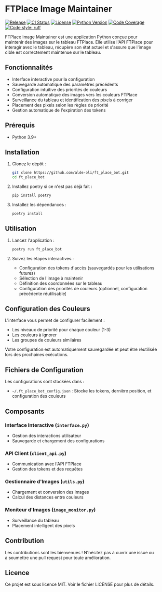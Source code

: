 # FTPlace Image Maintainer

[![Release](https://img.shields.io/github/v/release/alde-oli/ft_place_bot?include_prereleases&style=flat-square)](https://github.com/alde-oli/ft_place_bot/releases)
[![CI Status](https://img.shields.io/github/actions/workflow/status/alde-oli/ft_place_bot/ci.yml?branch=main&style=flat-square)](https://github.com/alde-oli/ft_place_bot/actions)
[![License](https://img.shields.io/github/license/alde-oli/ft_place_bot?style=flat-square)](LICENSE)
[![Python Version](https://img.shields.io/badge/python-3.9%2B-blue?style=flat-square)](pyproject.toml)
[![Code Coverage](https://img.shields.io/codecov/c/github/alde-oli/ft_place_bot?style=flat-square)](https://codecov.io/gh/alde-oli/ft_place_bot)
[![Code style: ruff](https://img.shields.io/badge/code%20style-ruff-000000.svg?style=flat-square)](https://github.com/astral-sh/ruff)

FTPlace Image Maintainer est une application Python conçue pour maintenir des images sur le tableau FTPlace. Elle utilise l'API FTPlace pour interagir avec le tableau, récupère son état actuel et s'assure que l'image cible est correctement maintenue sur le tableau.

## Fonctionnalités

- Interface interactive pour la configuration
- Sauvegarde automatique des paramètres précédents
- Configuration intuitive des priorités de couleurs
- Conversion automatique des images vers les couleurs FTPlace
- Surveillance du tableau et identification des pixels à corriger
- Placement des pixels selon les règles de priorité
- Gestion automatique de l'expiration des tokens

## Prérequis

- Python 3.9+

## Installation

1. Clonez le dépôt :
    ```sh
    git clone https://github.com/alde-oli/ft_place_bot.git
    cd ft_place_bot
    ```

2. Installez poetry si ce n'est pas déjà fait :
    ```sh
    pip install poetry
    ```

3. Installez les dépendances :
    ```sh
    poetry install
    ```

## Utilisation

1. Lancez l'application :
    ```sh
    poetry run ft_place_bot
    ```

2. Suivez les étapes interactives :
   - Configuration des tokens d'accès (sauvegardés pour les utilisations futures)
   - Sélection de l'image à maintenir
   - Définition des coordonnées sur le tableau
   - Configuration des priorités de couleurs (optionnel, configuration précédente réutilisable)

## Configuration des Couleurs

L'interface vous permet de configurer facilement :

- Les niveaux de priorité pour chaque couleur (1-3)
- Les couleurs à ignorer
- Les groupes de couleurs similaires

Votre configuration est automatiquement sauvegardée et peut être réutilisée lors des prochaines exécutions.

## Fichiers de Configuration

Les configurations sont stockées dans :
- `~/.ft_place_bot_config.json` : Stocke les tokens, dernière position, et configuration des couleurs

## Composants

### Interface Interactive (`interface.py`)
- Gestion des interactions utilisateur
- Sauvegarde et chargement des configurations

### API Client (`client_api.py`)
- Communication avec l'API FTPlace
- Gestion des tokens et des requêtes

### Gestionnaire d'Images (`utils.py`)
- Chargement et conversion des images
- Calcul des distances entre couleurs

### Moniteur d'Images (`image_monitor.py`)
- Surveillance du tableau
- Placement intelligent des pixels

## Contribution

Les contributions sont les bienvenues ! N'hésitez pas à ouvrir une issue ou à soumettre une pull request pour toute amélioration.

## Licence

Ce projet est sous licence MIT. Voir le fichier LICENSE pour plus de détails.
